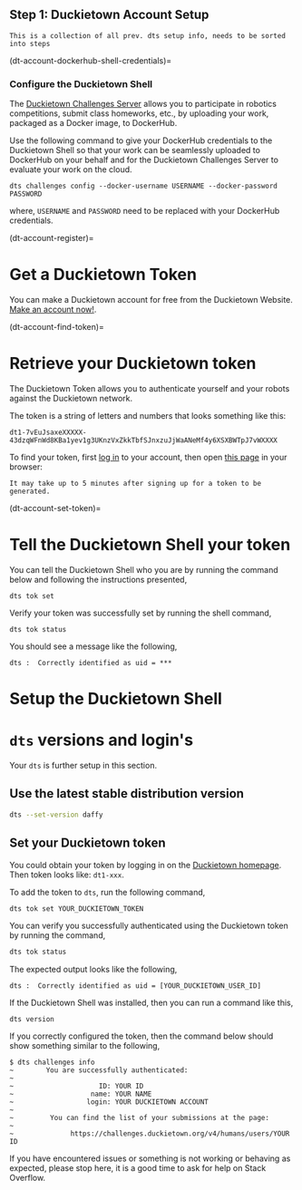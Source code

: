 ## Step 1: Duckietown Account Setup

```{todo}
This is a collection of all prev. dts setup info, needs to be sorted into steps
```

(dt-account-dockerhub-shell-credentials)=
### Configure the Duckietown Shell

The [Duckietown Challenges Server](https://challenges.duckietown.org) allows you to participate in robotics
competitions, submit class homeworks, etc., by uploading your work, packaged as a Docker image, to DockerHub.

Use the following command to give your DockerHub credentials to the Duckietown Shell so that your work
can be seamlessly uploaded to DockerHub on your behalf and for the Duckietown Challenges Server to 
evaluate your work on the cloud.

    dts challenges config --docker-username USERNAME --docker-password PASSWORD

where, `USERNAME` and `PASSWORD` need to be replaced with your DockerHub credentials.

(dt-account-register)=
# Get a Duckietown Token

You can make a Duckietown account for free from the Duckietown Website. 
[Make an account now!](https://www.duckietown.org/site/register).


(dt-account-find-token)=
# Retrieve your Duckietown token

The Duckietown Token allows you to authenticate yourself and your robots against the Duckietown network.

The token is a string of letters and numbers that looks something like this:

    dt1-7vEuJsaxeXXXXX-43dzqWFnWd8KBa1yev1g3UKnzVxZkkTbfSJnxzuJjWaANeMf4y6XSXBWTpJ7vWXXXX

To find your token, first [log in](https://www.duckietown.org/pm_login) to your account, 
then open [this page](https://www.duckietown.org/site/your-token) in your browser:

```{note}
It may take up to 5 minutes after signing up for a token to be generated.
```


(dt-account-set-token)=
# Tell the Duckietown Shell your token

You can tell the Duckietown Shell who you are by running the command below and following the 
instructions presented,

    dts tok set

Verify your token was successfully set by running the shell command,

    dts tok status

You should see a message like the following,

    dts :  Correctly identified as uid = ***


# Setup the Duckietown Shell



# `dts` versions and login's

Your `dts` is further setup in this section.

## Use the latest stable distribution version
```bash
dts --set-version daffy
```


## Set your Duckietown token
You could obtain your token by logging in on the [Duckietown homepage](https://duckietown.com). Then token looks like: `dt1-xxx`.

To add the token to `dts`, run the following command,
```bash
dts tok set YOUR_DUCKIETOWN_TOKEN
```

You can verify you successfully authenticated using the Duckietown token by running the command,
```bash
dts tok status
```

The expected output looks like the following,
```text
dts :  Correctly identified as uid = [YOUR_DUCKIETOWN_USER_ID]
```


If the Duckietown Shell was installed, then you can run a command like this,

    dts version

If you correctly configured the token, then the command below should show something similar to the following,

    $ dts challenges info
    ~        You are successfully authenticated:
    ~
    ~                     ID: YOUR ID
    ~                   name: YOUR NAME
    ~                  login: YOUR DUCKIETOWN ACCOUNT 
    ~
    ~         You can find the list of your submissions at the page:
    ~
    ~              https://challenges.duckietown.org/v4/humans/users/YOUR ID

If you have encountered issues or something is not working or behaving as expected, please stop here,
it is a good time to ask for help on Stack Overflow.
